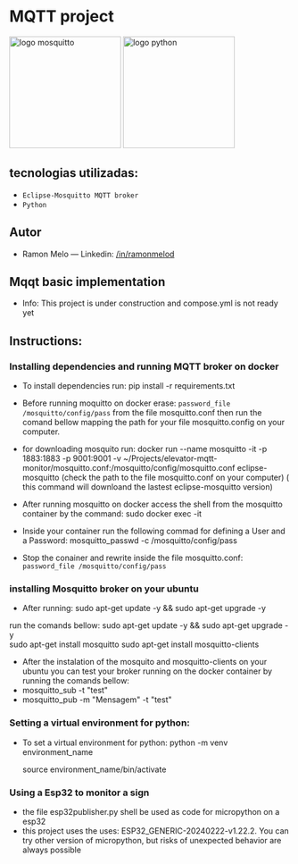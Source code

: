 # MQTT project

<div>
<img src="https://raw.githubusercontent.com/eclipse/mosquitto/master/logo/mosquitto-text-side.svg" alt="logo mosquitto" width="200" height="auto">
<img src="https://user-images.githubusercontent.com/25181517/183423507-c056a6f9-1ba8-4312-a350-19bcbc5a8697.png" alt="logo python" width="200" height="auto">
</div>

## tecnologias utilizadas:

- `Eclipse-Mosquitto MQTT broker`
- `Python`

## Autor

- Ramon Melo — Linkedin: [/in/ramonmelod](https://www.linkedin.com/in/ramonmelod/)

## Mqqt basic implementation

- Info: This project is under construction and compose.yml is not ready yet

## Instructions:

### Installing dependencies and running MQTT broker on docker

- To install dependencies run: pip install -r requirements.txt
- Before running moquitto on docker erase: `password_file /mosquitto/config/pass` from the file mosquitto.conf then run the comand bellow mapping the path for your file mosquitto.config on your computer.

- for downloading mosquito run: docker run --name mosquitto -it -p 1883:1883 -p 9001:9001 -v ~/Projects/elevator-mqtt-monitor/mosquitto.conf:/mosquitto/config/mosquitto.conf eclipse-mosquitto (check the path to the file mosquitto.conf on your computer) ( this command will downloand the lastest eclipse-mosquitto version)

- After running mosquitto on docker access the shell from the mosquitto container by the command: sudo docker exec -it <containerId or name>
- Inside your container run the following commad for defining a User and a Password: mosquitto_passwd -c /mosquitto/config/pass <username>
- Stop the conainer and rewrite inside the file mosquitto.conf: `password_file /mosquitto/config/pass`

### installing Mosquitto broker on your ubuntu

- After running: sudo apt-get update -y && sudo apt-get upgrade -y

run the comands bellow:
sudo apt-get update -y && sudo apt-get upgrade -y  
 sudo apt-get install mosquitto
sudo apt-get install mosquitto-clients

- After the instalation of the mosquito and mosquitto-clients on your ubuntu you can test your broker running on the docker container by running the comands bellow:
- mosquitto_sub -t "test"
- mosquitto_pub -m "Mensagem" -t "test"

### Setting a virtual environment for python:

- To set a virtual environment for python:
  python -m venv environment_name

  source environment_name/bin/activate

### Using a Esp32 to monitor a sign

- the file esp32publisher.py shell be used as code for micropython on a esp32
- this project uses the uses: ESP32_GENERIC-20240222-v1.22.2. You can try other version of micropython, but risks of unexpected behavior are always possible
